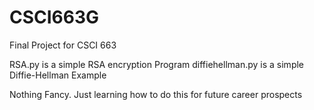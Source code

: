 # CSCI663G
Final Project for CSCI 663

RSA.py is a simple RSA encryption Program 
diffiehellman.py is a simple Diffie-Hellman Example

Nothing Fancy. Just learning how to do this for future career prospects
